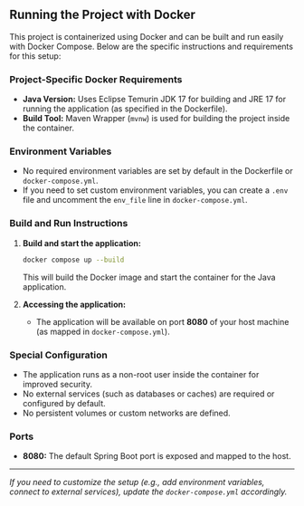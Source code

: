 ## Running the Project with Docker

This project is containerized using Docker and can be built and run easily with Docker Compose. Below are the specific instructions and requirements for this setup:

### Project-Specific Docker Requirements
- **Java Version:** Uses Eclipse Temurin JDK 17 for building and JRE 17 for running the application (as specified in the Dockerfile).
- **Build Tool:** Maven Wrapper (`mvnw`) is used for building the project inside the container.

### Environment Variables
- No required environment variables are set by default in the Dockerfile or `docker-compose.yml`.
- If you need to set custom environment variables, you can create a `.env` file and uncomment the `env_file` line in `docker-compose.yml`.

### Build and Run Instructions
1. **Build and start the application:**
   ```sh
   docker compose up --build
   ```
   This will build the Docker image and start the container for the Java application.

2. **Accessing the application:**
   - The application will be available on port **8080** of your host machine (as mapped in `docker-compose.yml`).

### Special Configuration
- The application runs as a non-root user inside the container for improved security.
- No external services (such as databases or caches) are required or configured by default.
- No persistent volumes or custom networks are defined.

### Ports
- **8080:** The default Spring Boot port is exposed and mapped to the host.

---
_If you need to customize the setup (e.g., add environment variables, connect to external services), update the `docker-compose.yml` accordingly._
